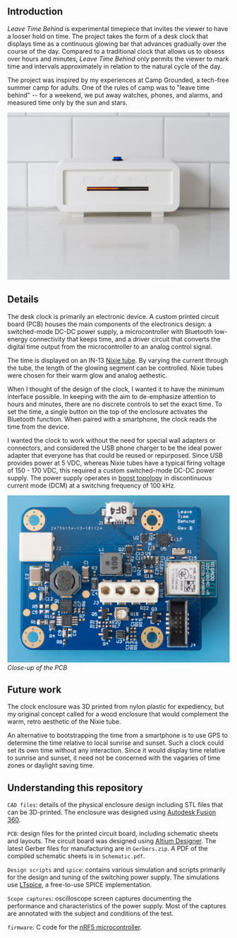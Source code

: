 ## Introduction

*Leave Time Behind* is experimental timepiece that invites the viewer to have a looser hold on time. The project takes the form of a desk clock that displays time as a continuous glowing bar that advances gradually over the course of the day. Compared to a traditional clock that allows us to obsess over hours and minutes, *Leave Time Behind* only permits the viewer to mark time and intervals approximately in relation to the natural cycle of the day.

The project was inspired by my experiences at Camp Grounded, a tech-free summer camp for adults. One of the rules of camp was to "leave time behind" -- for a weekend, we put away watches, phones, and alarms, and measured time only by the sun and stars.

![Picture of clock](media/P2230239.jpg)

## Details

The desk clock is primarily an electronic device. A custom printed circuit board (PCB) houses the main components of the electronics design: a switched-mode DC-DC power supply, a microcontroller with Bluetooth low-energy connectivity that keeps time, and a driver circuit that converts the digital time output from the microcontroller to an analog control signal.

The time is displayed on an IN-13 [Nixie tube](https://en.wikipedia.org/wiki/Nixie_tube). By varying the current through the tube, the length of the glowing segment can be controlled. Nixie tubes were chosen for their warm glow and analog aethestic.

When I thought of the design of the clock, I wanted it to have the minimum interface possible. In keeping with the aim to de-emphasize attention to hours and minutes, there are no discrete controls to set the exact time. To set the time, a single button on the top of the enclosure activates the Bluetooth function. When paired with a smartphone, the clock reads the time from the device.

I wanted the clock to work without the need for special wall adapters or connectors, and considered the USB phone charger to be the ideal power adapter that everyone has that could be reused or repurposed. Since USB provides power at 5 VDC, whereas Nixie tubes have a typical firing voltage of 150 - 170 VDC, this required a custom switched-mode DC-DC power supply. The power supply operates in [boost topology](https://en.wikipedia.org/wiki/Boost_converter) in discontinuous current mode (DCM) at a switching frequency of 100 kHz.

![Closeup of PCB](media/P5080027.jpg)
*Close-up of the PCB*

## Future work

The clock enclosure was 3D printed from nylon plastic for expediency, but my original concept called for a wood enclosure that would complement the warm, retro aesthetic of the Nixie tube.

An alternative to bootstrapping the time from a smartphone is to use GPS to determine the time relative to local sunrise and sunset. Such a clock could set its own time without any interaction. Since it would display time relative to sunrise and sunset, it need not be concerned with the vagaries of time zones or daylight saving time.

## Understanding this repository

`CAD files`: details of the physical enclosure design including STL files that can be 3D-printed. The enclosure was designed using [Autodesk Fusion 360](https://www.autodesk.com/products/fusion-360/overview).

`PCB`: design files for the printed circuit board, including schematic sheets and layouts. The circuit board was designed using [Altium Designer](https://www.altium.com/altium-designer/). The latest Gerber files for manufacturing are in `Gerbers.zip`. A PDF of the compiled schematic sheets is in `Schematic.pdf`.

`Design scripts` and `spice`: contains various simulation and scripts primarily for the design and tuning of the switching power supply. The simulations use [LTspice](https://www.linear.com/ltspice), a free-to-use SPICE implementation.

`Scope captures`: oscilloscope screen captures documenting the performance and characteristics of the power supply. Most of the captures are annotated with the subject and conditions of the test.

`firmware`: C code for the [nRF5 microcontroller](https://www.nordicsemi.com/).
